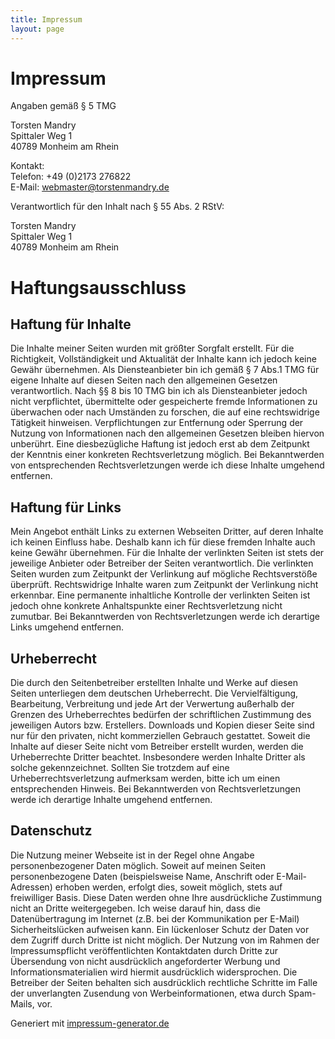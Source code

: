 ```yaml
---
title: Impressum
layout: page
---
```


Impressum
=========

Angaben gemäß § 5 TMG

Torsten Mandry<br/>
Spittaler Weg 1<br/>
40789 Monheim am Rhein

Kontakt:<br/>
Telefon: +49 (0)2173 276822<br/>
E-Mail: [webmaster@torstenmandry.de][1]

Verantwortlich für den Inhalt nach § 55 Abs. 2 RStV:

Torsten Mandry<br/>
Spittaler Weg 1<br/>
40789 Monheim am Rhein

Haftungsausschluss
==================

Haftung für Inhalte
-------------------

Die Inhalte meiner Seiten wurden mit größter Sorgfalt erstellt. Für die 
Richtigkeit, Vollständigkeit und Aktualität der Inhalte kann ich jedoch 
keine Gewähr übernehmen. Als Diensteanbieter bin ich gemäß § 7 Abs.1 TMG 
für eigene Inhalte auf diesen Seiten nach den allgemeinen Gesetzen 
verantwortlich. Nach §§ 8 bis 10 TMG bin ich als Diensteanbieter jedoch 
nicht verpflichtet, übermittelte oder gespeicherte fremde Informationen 
zu überwachen oder nach Umständen zu forschen, die auf eine 
rechtswidrige Tätigkeit hinweisen. Verpflichtungen zur Entfernung oder 
Sperrung der Nutzung von Informationen nach den allgemeinen Gesetzen 
bleiben hiervon unberührt. Eine diesbezügliche Haftung ist jedoch erst 
ab dem Zeitpunkt der Kenntnis einer konkreten Rechtsverletzung möglich. 
Bei Bekanntwerden von entsprechenden Rechtsverletzungen werde ich diese 
Inhalte umgehend entfernen.

Haftung für Links
-----------------

Mein Angebot enthält Links zu externen Webseiten Dritter, auf deren 
Inhalte ich keinen Einfluss habe. Deshalb kann ich für diese fremden 
Inhalte auch keine Gewähr übernehmen. Für die Inhalte der verlinkten 
Seiten ist stets der jeweilige Anbieter oder Betreiber der Seiten 
verantwortlich. Die verlinkten Seiten wurden zum Zeitpunkt der 
Verlinkung auf mögliche Rechtsverstöße überprüft. Rechtswidrige Inhalte 
waren zum Zeitpunkt der Verlinkung nicht erkennbar. Eine permanente 
inhaltliche Kontrolle der verlinkten Seiten ist jedoch ohne konkrete 
Anhaltspunkte einer Rechtsverletzung nicht zumutbar. Bei Bekanntwerden 
von Rechtsverletzungen werde ich derartige Links umgehend entfernen.

Urheberrecht
------------

Die durch den Seitenbetreiber erstellten Inhalte und Werke auf 
diesen Seiten unterliegen dem deutschen Urheberrecht. Die 
Vervielfältigung, Bearbeitung, Verbreitung und jede Art der Verwertung 
außerhalb der Grenzen des Urheberrechtes bedürfen der schriftlichen 
Zustimmung des jeweiligen Autors bzw. Erstellers. Downloads und Kopien 
dieser Seite sind nur für den privaten, nicht kommerziellen Gebrauch 
gestattet. Soweit die Inhalte auf dieser Seite nicht vom Betreiber 
erstellt wurden, werden die Urheberrechte Dritter beachtet. Insbesondere 
werden Inhalte Dritter als solche gekennzeichnet. Sollten Sie trotzdem 
auf eine Urheberrechtsverletzung aufmerksam werden, bitte ich um einen 
entsprechenden Hinweis. Bei Bekanntwerden von Rechtsverletzungen werde 
ich derartige Inhalte umgehend entfernen.

Datenschutz
-----------

Die Nutzung meiner Webseite ist in der Regel ohne Angabe 
personenbezogener Daten möglich. Soweit auf meinen Seiten 
personenbezogene Daten (beispielsweise Name, Anschrift oder 
E-Mail-Adressen) erhoben werden, erfolgt dies, soweit möglich, stets auf 
freiwilliger Basis. Diese Daten werden ohne Ihre ausdrückliche 
Zustimmung nicht an Dritte weitergegeben.
Ich weise darauf hin, dass die Datenübertragung im Internet (z.B. bei 
der Kommunikation per E-Mail) Sicherheitslücken aufweisen kann. Ein 
lückenloser Schutz der Daten vor dem Zugriff durch Dritte ist nicht 
möglich.
Der Nutzung von im Rahmen der Impressumspflicht veröffentlichten 
Kontaktdaten durch Dritte zur Übersendung von nicht ausdrücklich 
angeforderter Werbung und Informationsmaterialien wird hiermit 
ausdrücklich widersprochen. Die Betreiber der Seiten behalten sich 
ausdrücklich rechtliche Schritte im Falle der unverlangten Zusendung von 
Werbeinformationen, etwa durch Spam-Mails, vor.

Generiert mit [impressum-generator.de][2]

[1]: mailto:webmaster@torstenmandry.de
[2]: http://www.impressum-generator.de/